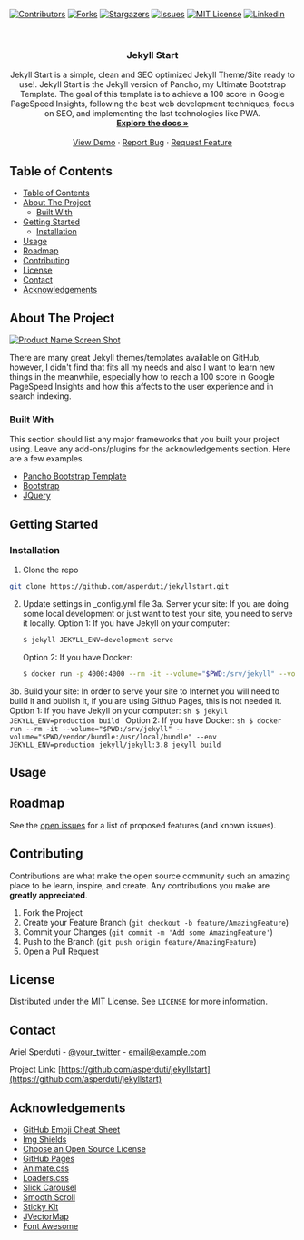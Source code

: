 <!--
*** Thanks for checking out this README Template. If you have a suggestion that would
*** make this better, please fork the repo and create a pull request or simply open
*** an issue with the tag "enhancement".
*** Thanks again! Now go create something AMAZING! :D
-->





<!-- PROJECT SHIELDS -->
<!--
*** I'm using markdown "reference style" links for readability.
*** Reference links are enclosed in brackets [ ] instead of parentheses ( ).
*** See the bottom of this document for the declaration of the reference variables
*** for contributors-url, forks-url, etc. This is an optional, concise syntax you may use.
*** https://www.markdownguide.org/basic-syntax/#reference-style-links
-->
[![Contributors][contributors-shield]][contributors-url]
[![Forks][forks-shield]][forks-url]
[![Stargazers][stars-shield]][stars-url]
[![Issues][issues-shield]][issues-url]
[![MIT License][license-shield]][license-url]
[![LinkedIn][linkedin-shield]][linkedin-url]



<!-- PROJECT LOGO -->
<br />
<p align="center">
  <h3 align="center">Jekyll Start</h3>

  <p align="center">
    Jekyll Start is a simple, clean and SEO optimized Jekyll Theme/Site ready to use!. Jekyll Start is the Jekyll version of Pancho, my Ultimate Bootstrap Template.
    The goal of this template is to achieve a 100 score in Google PageSpeed Insights, following the best web development techniques, focus on SEO, and implementing the last technologies like PWA.
    <br />
    <a href="https://github.com/asperduti/jekyllstart"><strong>Explore the docs »</strong></a>
    <br />
    <br />
    <a href="https://github.com/asperduti/jekyllstart">View Demo</a>
    ·
    <a href="https://github.com/asperduti/jekyllstart/issues">Report Bug</a>
    ·
    <a href="https://github.com/asperduti/jekyllstart/issues">Request Feature</a>
  </p>
</p>



<!-- TABLE OF CONTENTS -->
## Table of Contents

- [Table of Contents](#table-of-contents)
- [About The Project](#about-the-project)
  - [Built With](#built-with)
- [Getting Started](#getting-started)
  - [Installation](#installation)
- [Usage](#usage)
- [Roadmap](#roadmap)
- [Contributing](#contributing)
- [License](#license)
- [Contact](#contact)
- [Acknowledgements](#acknowledgements)



<!-- ABOUT THE PROJECT -->
## About The Project

[![Product Name Screen Shot][product-screenshot]](https://arielsperduti.com)

There are many great Jekyll themes/templates available on GitHub, however, I didn't find that fits all my needs and also I want to learn new things in the meanwhile, especially how to reach a 100 score in Google PageSpeed Insights and how this affects to the user experience and in search indexing.

### Built With
This section should list any major frameworks that you built your project using. Leave any add-ons/plugins for the acknowledgements section. Here are a few examples.
* [Pancho Bootstrap Template](https://github.com/asperduti/pancho-ultimate-bootstrap-template)
* [Bootstrap](https://getbootstrap.com)
* [JQuery](https://jquery.com)



<!-- GETTING STARTED -->
## Getting Started


### Installation

1. Clone the repo
```sh
git clone https://github.com/asperduti/jekyllstart.git
```
2. Update settings in _config.yml file
3a. Server your site:
    If you are doing some local development or just want to test your site, you need to serve it locally.
    Option 1: If you have Jekyll on your computer:
    ```sh
    $ jekyll JEKYLL_ENV=development serve
    ```
    Option 2: If you have Docker:
    ```sh
    $ docker run -p 4000:4000 --rm -it --volume="$PWD:/srv/jekyll" --volume="$PWD/vendor/bundle:/usr/local/bundle" --env JEKYLL_ENV=development jekyll/jekyll:3.8 jekyll serve
    ```
3b. Build your site:
    In order to serve your site to Internet you will need to build it and publish it, if you are using Github Pages, this is not needed it.
    Option 1: If you have Jekyll on your computer:
    ```sh
    $ jekyll JEKYLL_ENV=production build
    ```
    Option 2: If you have Docker:
    ```sh
    $ docker run --rm -it --volume="$PWD:/srv/jekyll" --volume="$PWD/vendor/bundle:/usr/local/bundle" --env JEKYLL_ENV=production jekyll/jekyll:3.8 jekyll build
    ```


<!-- USAGE EXAMPLES -->
## Usage



<!-- ROADMAP -->
## Roadmap

See the [open issues](https://github.com/asperduti/jekyllstart/issues) for a list of proposed features (and known issues).



<!-- CONTRIBUTING -->
## Contributing

Contributions are what make the open source community such an amazing place to be learn, inspire, and create. Any contributions you make are **greatly appreciated**.

1. Fork the Project
2. Create your Feature Branch (`git checkout -b feature/AmazingFeature`)
3. Commit your Changes (`git commit -m 'Add some AmazingFeature'`)
4. Push to the Branch (`git push origin feature/AmazingFeature`)
5. Open a Pull Request



<!-- LICENSE -->
## License

Distributed under the MIT License. See `LICENSE` for more information.



<!-- CONTACT -->
## Contact

Ariel Sperduti - [@your_twitter](https://twitter.com/arielsperduti) - email@example.com

Project Link: [https://github.com/asperduti/jekyllstart](https://github.com/asperduti/jekyllstart)



<!-- ACKNOWLEDGEMENTS -->
## Acknowledgements
* [GitHub Emoji Cheat Sheet](https://www.webpagefx.com/tools/emoji-cheat-sheet)
* [Img Shields](https://shields.io)
* [Choose an Open Source License](https://choosealicense.com)
* [GitHub Pages](https://pages.github.com)
* [Animate.css](https://daneden.github.io/animate.css)
* [Loaders.css](https://connoratherton.com/loaders)
* [Slick Carousel](https://kenwheeler.github.io/slick)
* [Smooth Scroll](https://github.com/cferdinandi/smooth-scroll)
* [Sticky Kit](http://leafo.net/sticky-kit)
* [JVectorMap](http://jvectormap.com)
* [Font Awesome](https://fontawesome.com)





<!-- MARKDOWN LINKS & IMAGES -->
<!-- https://www.markdownguide.org/basic-syntax/#reference-style-links -->
[contributors-shield]: https://img.shields.io/github/contributors/asperduti/jekyllstart.svg?style=flat-square
[contributors-url]: https://github.com/asperduti/jekyllstart/graphs/contributors
[forks-shield]: https://img.shields.io/github/forks/asperduti/jekyllstart.svg?style=flat-square
[forks-url]: https://github.com/asperduti/jekyllstart/network/members
[stars-shield]: https://img.shields.io/github/stars/asperduti/jekyllstart.svg?style=flat-square
[stars-url]: https://github.com/asperduti/jekyllstart/stargazers
[issues-shield]: https://img.shields.io/github/issues/asperduti/jekyllstart.svg?style=flat-square
[issues-url]: https://github.com/asperduti/jekyllstart/issues
[license-shield]: https://img.shields.io/github/license/asperduti/jekyllstart.svg?style=flat-square
[license-url]: https://github.com/asperduti/jekyllstart/blob/master/LICENSE.txt
[linkedin-shield]: https://img.shields.io/badge/-LinkedIn-black.svg?style=flat-square&logo=linkedin&colorB=555
[linkedin-url]: https://linkedin.com/in/arielsperduti
[product-screenshot]: images/screenshot.png
